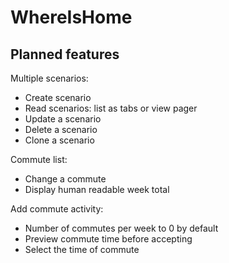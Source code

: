 # WhereIsHome

## Planned features

Multiple scenarios:
- Create scenario
- Read scenarios: list as tabs or view pager
- Update a scenario
- Delete a scenario
- Clone a scenario

Commute list:
- Change a commute
- Display human readable week total

Add commute activity:
- Number of commutes per week to 0 by default
- Preview commute time before accepting
- Select the time of commute